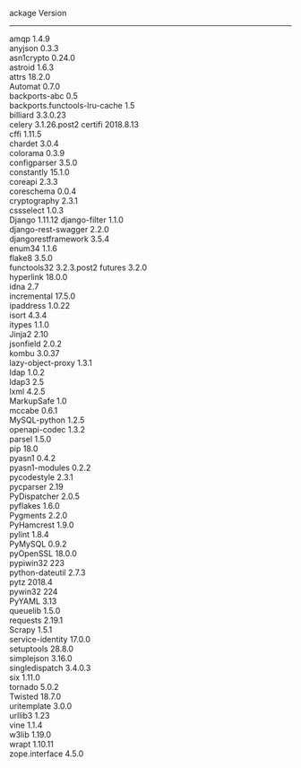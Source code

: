 ackage                       Version
----------------------------- ------------
amqp                          1.4.9       
anyjson                       0.3.3       
asn1crypto                    0.24.0      
astroid                       1.6.3       
attrs                         18.2.0      
Automat                       0.7.0       
backports-abc                 0.5         
backports.functools-lru-cache 1.5         
billiard                      3.3.0.23    
celery                        3.1.26.post2
certifi                       2018.8.13   
cffi                          1.11.5      
chardet                       3.0.4       
colorama                      0.3.9       
configparser                  3.5.0       
constantly                    15.1.0      
coreapi                       2.3.3       
coreschema                    0.0.4       
cryptography                  2.3.1       
cssselect                     1.0.3       
Django                        1.11.12
django-filter                 1.1.0       
django-rest-swagger           2.2.0       
djangorestframework           3.5.4       
enum34                        1.1.6       
flake8                        3.5.0       
functools32                   3.2.3.post2 
futures                       3.2.0       
hyperlink                     18.0.0      
idna                          2.7         
incremental                   17.5.0      
ipaddress                     1.0.22      
isort                         4.3.4       
itypes                        1.1.0       
Jinja2                        2.10        
jsonfield                     2.0.2       
kombu                         3.0.37      
lazy-object-proxy             1.3.1       
ldap                          1.0.2       
ldap3                         2.5         
lxml                          4.2.5       
MarkupSafe                    1.0         
mccabe                        0.6.1       
MySQL-python                  1.2.5       
openapi-codec                 1.3.2       
parsel                        1.5.0       
pip                           18.0        
pyasn1                        0.4.2       
pyasn1-modules                0.2.2       
pycodestyle                   2.3.1       
pycparser                     2.19        
PyDispatcher                  2.0.5       
pyflakes                      1.6.0       
Pygments                      2.2.0       
PyHamcrest                    1.9.0       
pylint                        1.8.4       
PyMySQL                       0.9.2       
pyOpenSSL                     18.0.0      
pypiwin32                     223         
python-dateutil               2.7.3       
pytz                          2018.4      
pywin32                       224         
PyYAML                        3.13        
queuelib                      1.5.0       
requests                      2.19.1      
Scrapy                        1.5.1       
service-identity              17.0.0      
setuptools                    28.8.0      
simplejson                    3.16.0      
singledispatch                3.4.0.3     
six                           1.11.0      
tornado                       5.0.2       
Twisted                       18.7.0      
uritemplate                   3.0.0       
urllib3                       1.23        
vine                          1.1.4       
w3lib                         1.19.0      
wrapt                         1.10.11     
zope.interface                4.5.0       
